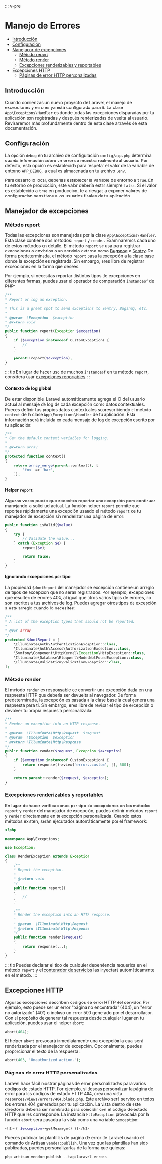 ::: v-pre

# Manejo de Errores

- [Introducción](#introduction)
- [Configuración](#configuration)
- [Manejador de excepciones](#the-exception-handler)
    - [Método report](#report-method)
    - [Método render](#render-method)
    - [Excepciones renderizables y reportables](#renderable-exceptions)
- [Excepciones HTTP](#http-exceptions)
    - [Páginas de error HTTP personalizadas](#custom-http-error-pages)

<a name="introduction"></a>
## Introducción

Cuando comienzas un nuevo proyecto de Laravel, el manejo de excepciones y errores ya está configurado para ti. La clase `App\Exceptions\Handler` es donde todas las excepciones disparadas por tu aplicación son registradas y después renderizadas de vuelta al usuario. Revisaremos más profundamente dentro de esta clase a través de esta documentación.

<a name="configuration"></a>
## Configuración

La opción `debug` en tu archivo de configuración `config/app.php` determina cuanta información sobre un error se muestra realmente al usuario. Por defecto, esta opción es establecida para respetar el valor de la variable de entorno `APP_DEBUG`, la cual es almacenada en tu archivo `.env`.

Para desarrollo local, deberías establecer la variable de entorno a `true`. En tu entorno de producción, este valor debería estar siempre `false`. Si el valor es establecido a `true` en producción, te arriesgas a exponer valores de configuración sensitivos a los usuarios finales de tu aplicación.

<a name="the-exception-handler"></a>
## Manejador de excepciones

<a name="report-method"></a>
### Método report

Todas las excepciones son manejadas por la clase `App\Exceptions\Handler`. Esta clase contiene dos métodos: `report` y `render`. Examinaremos cada uno de estos métodos en detalle. El método `report` se usa para registrar excepciones o enviarlas a un servicio externo como [Bugsnag](https://bugsnag.com) o [Sentry](https://github.com/getsentry/sentry-laravel). De forma predeterminada, el método `report` pasa la excepción a la clase base donde la excepción es registrada. Sin embargo, eres libre de registrar excepciones en la forma que desees.

Por ejemplo, si necesitas reportar distintos tipos de excepciones en diferentes formas, puedes usar el operador de comparación `instanceof` de PHP:

```php
/**
* Report or log an exception.
*
* This is a great spot to send exceptions to Sentry, Bugsnag, etc.
*
* @param  \Exception  $exception
* @return void
*/
public function report(Exception $exception)
{
    if ($exception instanceof CustomException) {
        //
    }

    parent::report($exception);
}
```

::: tip
En lugar de hacer uso de muchos `instanceof` en tu método `report`, considera usar [excepciones reportables](/docs/{{version}}/errors#renderable-exceptions)
:::

#### Contexto de log global

De estar disponible, Laravel automáticamente agrega el ID del usuario actual al mensaje de log de cada excepción como datos contextuales. Puedes definir tus propios datos contextuales sobrescribiendo el método `context` de la clase `App\Exceptions\Handler` de tu aplicación. Esta información será incluida en cada mensaje de log de excepción escrito por tu aplicación:

```php   
/**
* Get the default context variables for logging.
*
* @return array
*/
protected function context()
{
    return array_merge(parent::context(), [
        'foo' => 'bar',
    ]);
}
```

#### Helper `report`

Algunas veces puede que necesites reportar una execpción pero continuar manejando la solicitud actual. La función helper `report` permite que reportes rápidamente una excepción usando el método `report` de tu manejador de excepción sin renderizar una página de error:

```php
public function isValid($value)
{
    try {
        // Validate the value...
    } catch (Exception $e) {
        report($e);

        return false;
    }
}
```

#### Ignorando excepciones por tipo

La propiedad `$dontReport` del manejador de excepción contiene un arreglo de tipos de excepción que no serán registrados. Por ejemplo, excepciones que resulten de errores 404, al igual que otros varios tipos de errores, no son escritos a tus archivos de log. Puedes agregar otros tipos de excepción a este arreglo cuando lo necesites:

```php
/**
* A list of the exception types that should not be reported.
*
* @var array
*/
protected $dontReport = [
    \Illuminate\Auth\AuthenticationException::class,
    \Illuminate\Auth\Access\AuthorizationException::class,
    \Symfony\Component\HttpKernel\Exception\HttpException::class,
    \Illuminate\Database\Eloquent\ModelNotFoundException::class,
    \Illuminate\Validation\ValidationException::class,
];
```

<a name="render-method"></a>
### Método render

El método `render` es responsable de convertir una excepción dada en una respuesta HTTP que debería ser devuelta al navegador. De forma predeterminada, la excepción es pasada a la clase base la cual genera una respuesta para ti. Sin embargo, eres libre de revisar el tipo de excepción o devolver tu propia respuesta personalizada:

```php
/**
* Render an exception into an HTTP response.
*
* @param  \Illuminate\Http\Request  $request
* @param  \Exception  $exception
* @return \Illuminate\Http\Response
*/
public function render($request, Exception $exception)
{
    if ($exception instanceof CustomException) {
        return response()->view('errors.custom', [], 500);
    }

    return parent::render($request, $exception);
}
```

<a name="renderable-exceptions"></a>
### Excepciones renderizables y reportables

En lugar de hacer verificaciones por tipo de excepciones en los métodos `report` y `render` del manejador de excepción, puedes definir métodos `report` y `render` directamente en tu excepción personalizada. Cuando estos métodos existen, serán ejecutados automáticamente por el framework:

```php
<?php

namespace App\Exceptions;

use Exception;

class RenderException extends Exception
{
    /**
    * Report the exception.
    *
    * @return void
    */
    public function report()
    {
        //
    }

    /**
    * Render the exception into an HTTP response.
    *
    * @param  \Illuminate\Http\Request
    * @return \Illuminate\Http\Response
    */
    public function render($request)
    {
        return response(...);
    }
}
```

::: tip
Puedes declarar el tipo de cualquier dependencia requerida en el método `report` y el [contenedor de servicios](/docs/{{version}}/container) las inyectará automáticamente en el método.
:::

<a name="http-exceptions"></a>
## Excepciones HTTP

Algunas excepciones describen códigos de error HTTP del servidor. Por ejemplo, esto puede ser un error "página no encontrada" (404), un "error no autorizado" (401) o incluso un error 500 generado por el desarrollador. Con el propósito de generar tal respuesta desde cualquier lugar en tu aplicación, puedes usar el helper `abort`:

```php
abort(404);
```

El helper `abort` provocará inmediatamente una excepción la cual será renderizada por el manejador de excepción. Opcionalmente, puedes proporcionar el texto de la respuesta:

```php
abort(403, 'Unauthorized action.');
```

<a name="custom-http-error-pages"></a>
### Páginas de error HTTP personalizadas

Laravel hace fácil mostrar páginas de error personalizadas para varios códigos de estado HTTP. Por ejemplo, si deseas personalizar la página de error para los códigos de estado HTTP 404, crea una vista `resources/views/errors/404.blade.php`. Este archivo será servido en todos los errores 404 generados por tu aplicación. La vista dentro de este directorio debería ser nombrada para coincidir con el código de estado HTTP que les corresponde. La instancia `HttpException` provocada por la función `abort` será pasada a la vista como una variable `$exception`:

```php
<h2>{{ $exception->getMessage() }}</h2>
```

Puedes publicar las plantillas de página de error de Laravel usando el comando de Artisan `vender:publish`. Una vez que las plantillas han sido publicadas, puedes personalizarlas de la forma que quieras:

```php
php artisan vendor:publish --tag=laravel-errors
```